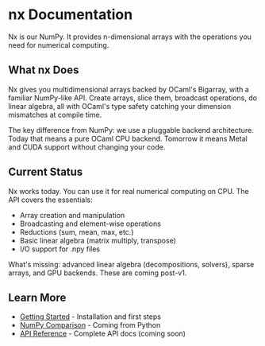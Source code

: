 # nx Documentation

Nx is our NumPy. It provides n-dimensional arrays with the operations you need for numerical computing.

## What nx Does

Nx gives you multidimensional arrays backed by OCaml's Bigarray, with a familiar NumPy-like API. Create arrays, slice them, broadcast operations, do linear algebra, all with OCaml's type safety catching your dimension mismatches at compile time.

The key difference from NumPy: we use a pluggable backend architecture. Today that means a pure OCaml CPU backend. Tomorrow it means Metal and CUDA support without changing your code.

## Current Status

Nx works today. You can use it for real numerical computing on CPU. The API covers the essentials:

- Array creation and manipulation
- Broadcasting and element-wise operations  
- Reductions (sum, mean, max, etc.)
- Basic linear algebra (matrix multiply, transpose)
- I/O support for .npy files

What's missing: advanced linear algebra (decompositions, solvers), sparse arrays, and GPU backends. These are coming post-v1.

## Learn More

- [Getting Started](/docs/nx/getting-started/) - Installation and first steps
- [NumPy Comparison](/docs/nx/numpy-comparison/) - Coming from Python
- [API Reference](https://ocaml.org/p/nx/latest/doc/Nx/index.html) - Complete API docs (coming soon)